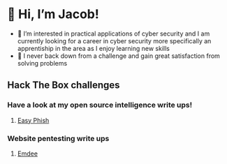 # 👋 Hi, I’m Jacob!
- 👀 I’m interested in practical applications of cyber security and I am currently looking for a career in cyber security more specifically an apprentiship in the area as I enjoy learning new skills
- 💞️ I never back down from a challenge and gain great satisfaction from solving problems

## Hack The Box challenges
### Have a look at my open source intelligence write ups!

1. [Easy Phish](https://github.com/JacobAndrewRandall/HTB-OSINT/tree/main/HTB-OSINT/docs/EasyPish)

### Website pentesting write ups

1. [Emdee](https://github.com/JacobAndrewRandall/Emdee-HTB)
